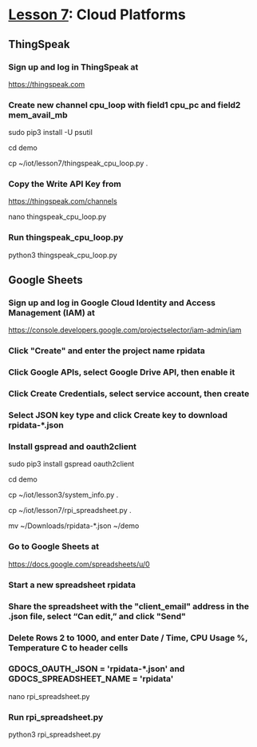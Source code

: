 # <a href="https://goo.gl/6BsKOa">Lesson 7</a>: Cloud Platforms

## ThingSpeak

### Sign up and log in ThingSpeak at

https://thingspeak.com

### Create new channel cpu_loop with field1 cpu_pc and field2 mem_avail_mb

sudo pip3 install -U psutil

cd demo

cp ~/iot/lesson7/thingspeak_cpu_loop.py .

### Copy the Write API Key from

https://thingspeak.com/channels

nano thingspeak_cpu_loop.py

### Run thingspeak_cpu_loop.py

python3 thingspeak_cpu_loop.py

## Google Sheets

### Sign up and log in Google Cloud Identity and Access Management (IAM) at

https://console.developers.google.com/projectselector/iam-admin/iam

### Click "Create" and enter the project name rpidata

### Click  Google APIs, select Google Drive API, then enable it

### Click Create Credentials, select service account, then create

### Select JSON key type and click Create key to download rpidata-*.json

### Install gspread and oauth2client

sudo pip3 install gspread oauth2client

cd demo

cp ~/iot/lesson3/system_info.py .

cp ~/iot/lesson7/rpi_spreadsheet.py .

mv ~/Downloads/rpidata-*.json ~/demo

### Go to Google Sheets at

https://docs.google.com/spreadsheets/u/0

### Start a new spreadsheet rpidata

### Share the spreadsheet with the "client_email" address in the .json file, select “Can edit,” and click "Send"

### Delete Rows 2 to 1000, and enter Date / Time, CPU Usage %, Temperature C to header cells

### GDOCS_OAUTH_JSON = 'rpidata-*.json' and GDOCS_SPREADSHEET_NAME = 'rpidata'

nano rpi_spreadsheet.py

### Run rpi_spreadsheet.py

python3 rpi_spreadsheet.py
